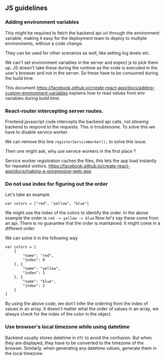 ## JS guidelines

### Adding environment variables

This might be required to fetch the backend api url through the environment variable, making it easy for the deployment team
to deploy to multiple environments, without a code change.

They can be used for other scenarios as well, like setting log levels etc.

We can't set environment variables in the server and expect js to pick them up. JS doesn't take these during the runtime as 
the code is executed in the user's browser and not in the server. So these have to be consumed during the build time.

This document https://facebook.github.io/create-react-app/docs/adding-custom-environment-variables explains how to read values
from env variables during build time.

### React-router intercepting server routes.

Frontend javascript code intercepts the backend api calls, not allowing backend to respond to the requests. This is 
troublesome. To solve this we have to disable service worker.

We can remove this line `registerServiceWorker();` to solve this issue. 

Then one might ask, why use service workers in the first place ?

Service worker registration caches the files, this lets the app load instantly for repeated visitors.
https://facebook.github.io/create-react-app/docs/making-a-progressive-web-app

### Do not use index for figuring out the order

Let's take an example

```
var colors = ["red", "yellow", "blue"]
```
We might use the index of the colors to identify the order. In the above example the order is `red -> yellow -> blue`
Now let's say these come from an api. There is no guarantee that the order is maintained. It might come in a different order.

We can solve it in the following way

```
var colors = [
    {
        "name": "red",
        "index": 0
    }, {
        "name": "yellow",
        "index": 1
    }, {
        "name": "blue",
        "index": 2
    }
]
```

By using the above code, we don't infer the ordering from the index of values in an array. It doesn't matter what the order
of values in an array, we always check for the index of the color in the object.

### Use browser's local timezone while using datetime

Backend usually stores datetime in `UTC` to avoid the confusion. But when they are displayed, they have to be converted to the
timezone of the browser. Similarly, when generating any datetime values, generate them in the local timezone.

